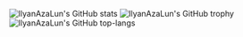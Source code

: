 
![IlyanAzaLun's GitHub stats](https://github-readme-stats.vercel.app/api?username=IlyanAzaLun&theme=monokai&column=7&no-frame=true&hide=contribs,prs,issues)
![IlyanAzaLun's GitHub trophy](https://github-profile-trophy.vercel.app/?username=IlyanAzaLun&theme=monokai&column=2&no-frame=true)
![IlyanAzaLun's GitHub top-langs](https://github-readme-stats.vercel.app/api/top-langs/?username=IlyanAzaLun&theme=monokai&column=7&no-frame=true&hide=javascript,html,css,scss)
